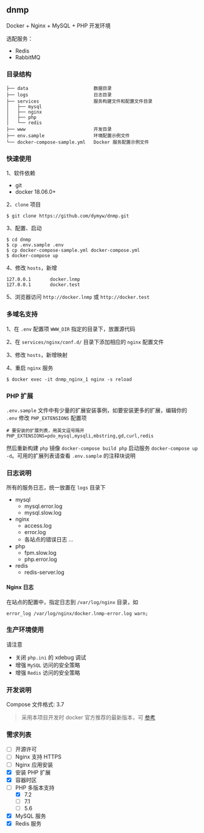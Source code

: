 ## dnmp

Docker + Nginx + MySQL + PHP 开发环境

选配服务：

- Redis
- RabbitMQ

### 目录结构

    ├── data                        数据目录
    ├── logs                        日志目录
    ├── services                    服务构建文件和配置文件目录
    │   ├── mysql
    │   ├── nginx
    │   ├── php
    │   └── redis
    ├── www                         开发目录
    ├── env.sample                  环境配置示例文件
    └── docker-compose-sample.yml   Docker 服务配置示例文件

### 快速使用

1、软件依赖

- git
- docker 18.06.0+

2、`clone` 项目

    $ git clone https://github.com/dymyw/dnmp.git

3、配置、启动

    $ cd dnmp
    $ cp .env.sample .env
    $ cp docker-compose-sample.yml docker-compose.yml
    $ docker-compose up

4、修改 `hosts`，新增

    127.0.0.1       docker.lnmp
    127.0.0.1       docker.test

5、浏览器访问 `http://docker.lnmp` 或 `http://docker.test`

### 多域名支持

1、在 `.env` 配置项 `WWW_DIR` 指定的目录下，放置源代码

2、在 `services/nginx/conf.d/` 目录下添加相应的 `nginx` 配置文件

3、修改 `hosts`，新增映射

4、重启 `nginx` 服务

    $ docker exec -it dnmp_nginx_1 nginx -s reload

### PHP 扩展

`.env.sample` 文件中有少量的扩展安装事例，如要安装更多的扩展，编辑你的 `.env` 修改 `PHP_EXTENSIONS` 配置项

    # 要安装的扩展列表，用英文逗号隔开
    PHP_EXTENSIONS=pdo_mysql,mysqli,mbstring,gd,curl,redis

然后重新构建 `php` 镜像 `docker-compose build php` 启动服务 `docker-compose up -d`。可用的扩展列表请查看 `.env.sample` 的注释块说明

### 日志说明

所有的服务日志，统一放置在 `logs` 目录下

- mysql
    - mysql.error.log
    - mysql.slow.log
- nginx
    - access.log
    - error.log
    - 各站点的错误日志 ...
- php
    - fpm.slow.log
    - php.error.log
- redis
    - redis-server.log

#### Nginx 日志

在站点的配置中，指定日志到 `/var/log/nginx` 目录，如

    error_log /var/log/nginx/docker.lnmp-error.log warn;

### 生产环境使用

请注意

- 关闭 `php.ini` 的 xdebug 调试
- 增强 `MySQL` 访问的安全策略
- 增强 `Redis` 访问的安全策略

### 开发说明

Compose 文件格式: 3.7

> 采用本项目开发时 docker 官方推荐的最新版本，可 [参考](https://docs.docker.com/compose/compose-file/compose-versioning/)

### 需求列表

- [ ] 开源许可
- [ ] Nginx 支持 HTTPS
- [ ] Nginx 应用安装
- [x] 安装 PHP 扩展
- [x] 容器时区
- [ ] PHP 多版本支持
    - [x] 7.2
    - [ ] 7.1
    - [ ] 5.6
- [x] MySQL 服务
- [x] Redis 服务
